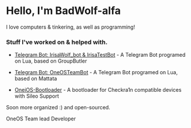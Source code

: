 # Hello, I'm BadWolf-alfa

I love computers & tinkering, as well as programming!

### Stuff I've worked on & helped with.
- [Telegram Bot: IrisaWolf_bot & IrisaTestBot](https://github.com/badwolf-alfa/irisabot) - A Telegram Bot programed on Lua, based on GroupButler
- [Telegram Bot: OneOSTeamBot](https://github.com/badwolf-alfa/oneosteamBot) - A Telegram Bot programed on Lua, based on Mattata

- [OneiOS-Bootloader](https://github.com/BadWolf-alfa/oneios) - A bootloader for Checkra1n compatible devices with Sileo Support

Soon more organized :) and open-sourced.

OneOS Team lead Developer
